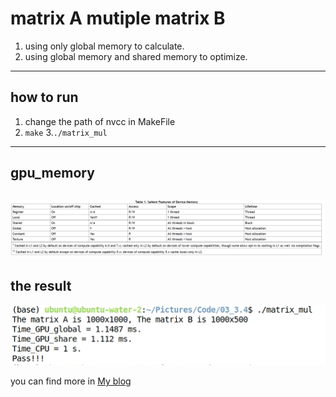 # matrix A mutiple matrix B
1. using only global memory to calculate.
2. using global memory and shared memory to optimize.
---

## how to run
1. change the path of nvcc in MakeFile
2. ```make```
3.```./matrix_mul```
---

## gpu_memory
![image](https://github.com/xpo0a/cuda_tools/blob/main/0_matrixMul/pit/gpu_memory.png)
---

## the result
![image](https://github.com/xpo0a/cuda_tools/blob/main/0_matrixMul/pit/result.png)

you can find more in [My blog](https://blog.csdn.net/qq906194732/article/details/125640426)
